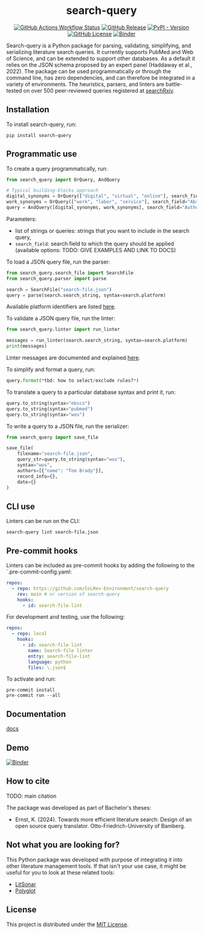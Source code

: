 <div align="center">

#  search-query

[![GitHub Actions Workflow Status](https://img.shields.io/github/actions/workflow/status/CoLRev-Environment/search-query/.github%2Fworkflows%2Ftests.yml?label=tests)](https://github.com/CoLRev-Environment/search-query/actions/workflows/tests.yml)
[![GitHub Release](https://img.shields.io/github/v/release/CoLRev-Environment/search-query)](https://github.com/CoLRev-Environment/search-query/releases/)
[![PyPI - Version](https://img.shields.io/pypi/v/search-query?color=blue)](https://pypi.org/project/search-query/)
[![GitHub License](https://img.shields.io/github/license/CoLRev-Environment/search-query)](https://github.com/CoLRev-Environment/search-query/releases/)
[![Binder](https://mybinder.org/badge_logo.svg)](https://mybinder.org/v2/gh/CoLRev-Environment/search-query/HEAD?labpath=docs%2Fsource%2Fdemo.ipynb)

</div>

Search-query is a Python package for parsing, validating, simplifying, and serializing literature search queries.
It currently supports PubMed and Web of Science, and can be extended to support other databases.
As a default it relies on the JSON schema proposed by an expert panel (Haddaway et al., 2022).
The package can be used programmatically or through the command line, has zero dependencies, and can therefore be integrated in a variety of environments.
The heuristics, parsers, and linters are battle-tested on over 500 peer-reviewed queries registered at [searchRxiv](https://www.cabidigitallibrary.org/journal/searchrxiv).

## Installation

To install search-query, run:

```
pip install search-query
```

## Programmatic use

To create a query programmatically, run:

```Python
from search_query import OrQuery, AndQuery

# Typical building-blocks approach
digital_synonyms = OrQuery(["digital", "virtual", "online"], search_field="Abstract")
work_synonyms = OrQuery(["work", "labor", "service"], search_field="Abstract")
query = AndQuery([digital_synonyms, work_synonyms], search_field="Author Keywords")
```

Parameters:

- list of strings or queries: strings that you want to include in the search query,
- `search_field`: search field to which the query should be applied (available options: TODO: GIVE EXAMPLES AND LINK TO DOCS)

To load a JSON query file, run the parser:

```python
from search_query.search_file import SearchFile
from search_query.parser import parse

search = SearchFile("search-file.json")
query = parse(search.search_string, syntax=search.platform)
```

Available platform identifiers are listed [here](search_query/constants.py).

To validate a JSON query file, run the linter:

```Python
from search_query.linter import run_linter

messages = run_linter(search.search_string, syntax=search.platform)
print(messages)
```

Linter messages are documented and explained [here](docs/dev_linter.md).

To simplify and format a query, run:

```Python
query.format(*tbd: how to select/exclude rules?*)
```
To translate a query to a particular database syntax and print it, run:

```Python
query.to_string(syntax="ebsco")
query.to_string(syntax="pubmed")
query.to_string(syntax="wos")
```

To write a query to a JSON file, run the serializer:

```Python
from search_query import save_file

save_file(
    filename="search-file.json",
    query_str=query.to_string(syntax="wos"),
    syntax="wos",
    authors=[{"name": "Tom Brady"}],
    record_info={},
    date={}
)
```

## CLI use

Linters can be run on the CLI:

```
search-query lint search-file.json
```

## Pre-commit hooks

Linters can be included as pre-commit hooks by adding the following to the `.pre-commit-config.yaml:

```yaml
repos:
  - repo: https://github.com/CoLRev-Environment/search-query
    rev: main # or version of search-query
    hooks:
      - id: search-file-lint

```

For development and testing, use the following:

```yaml
repos:
  - repo: local
    hooks:
      - id: search-file-lint
        name: Search-file linter
        entry: search-file-lint
        language: python
        files: \.json$
```

To activate and run:

```
pre-commit install
pre-commit run --all
```

## Documentation

[docs](docs/readme.md)

## Demo

[![Binder](https://mybinder.org/badge_logo.svg)](https://mybinder.org/v2/gh/CoLRev-Environment/search-query/HEAD?labpath=docs%2Fsource%2Fdemo.ipynb)

## How to cite

TODO: main citation

The package was developed as part of Bachelor's theses:

- Ernst, K. (2024). Towards more efficient literature search: Design of an open source query translator. Otto-Friedrich-University of Bamberg.

## Not what you are looking for?

This Python package was developed with purpose of integrating it into other literature management tools. If that isn't your use case, it might be useful for you to look at these related tools:

- [LitSonar](https://litsonar.com/)
- [Polyglot](https://sr-accelerator.com/#/polyglot)

## License

This project is distributed under the [MIT License](LICENSE).

